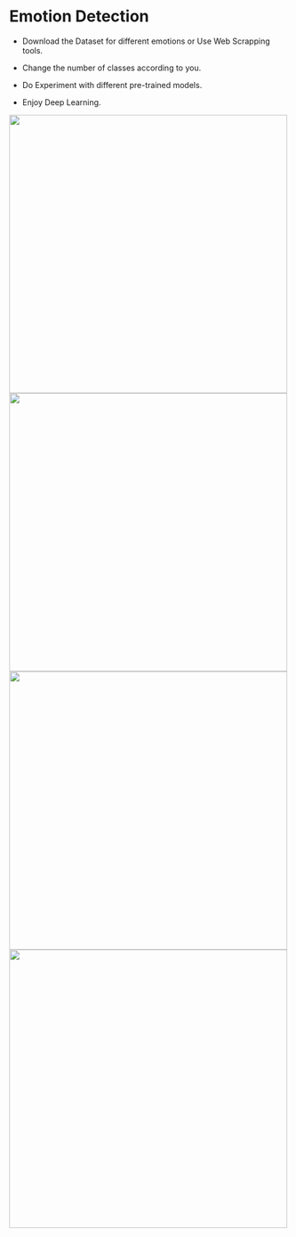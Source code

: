 # Emotion Detection

- Download the Dataset for different emotions or Use Web Scrapping tools.

- Change the number of classes according to you.

- Do Experiment with different pre-trained models.

- Enjoy Deep Learning.

<img src="https://user-images.githubusercontent.com/49981970/66385330-f214bb80-e9dd-11e9-8388-07ad48d03dd2.jpg" width="500" height="500">
<img src="https://user-images.githubusercontent.com/49981970/66385331-f214bb80-e9dd-11e9-9cfc-70b6dbad0e55.jpg" width="500" height="500">
<img src="https://user-images.githubusercontent.com/49981970/66385333-f214bb80-e9dd-11e9-9105-a24309d362dc.jpg" width="500" height="500">
<img src="https://user-images.githubusercontent.com/49981970/66385313-ea551700-e9dd-11e9-847b-0765572833a6.jpg" width="500" height="500">

